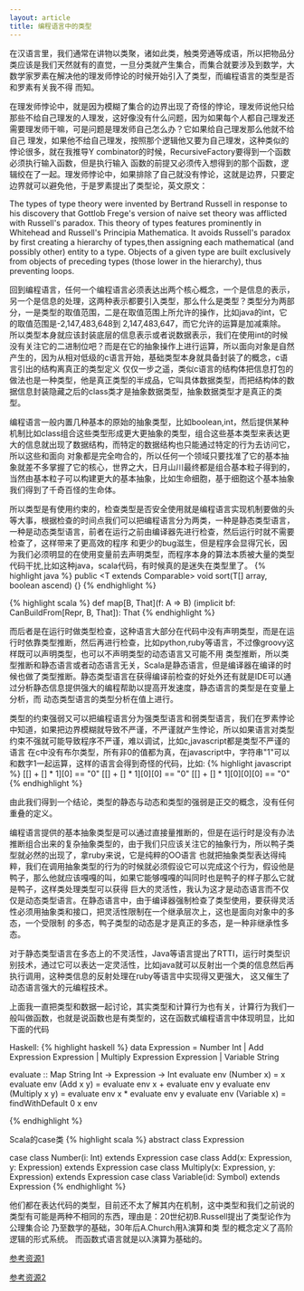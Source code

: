 ```yaml
---
layout: article
title: 编程语言中的类型
---
```


在汉语言里，我们通常在讲物以类聚，诸如此类，触类旁通等成语，所以把物品分类应该是我们天然就有的直觉，一旦分类就产生集合，而集合就要涉及到数学，大数学家罗素在解决他的理发师悖论的时候开始引入了类型，而编程语言的类型是否和罗素有关我不得
而知。

在理发师悖论中，就是因为模糊了集合的边界出现了奇怪的悖论，理发师说他只给那些不给自己理发的人理发，这好像没有什么问题，因为如果每个人都自己理发还需要理发师干嘛，可是问题是理发师自己怎么办？它如果给自己理发那么他就不给自己
理发，如果他不给自己理发，按照那个逻辑他又要为自己理发，这种类似的悖论很多，就在我推导Y combinator的时候，RecursiveFactory要得到一个函数必须执行输入函数，但是执行输入
函数的前提又必须传入想得到的那个函数，逻辑绞在了一起。理发师悖论中，如果排除了自己就没有悖论，这就是边界，只要定边界就可以避免他，于是罗素提出了类型论，英文原文：

The types of type theory were invented by Bertrand Russell in response to his discovery that Gottlob Frege's version of naive set theory was afflicted with Russell's paradox. This theory of types features prominently in Whitehead and Russell's Principia Mathematica.
It avoids Russell's paradox by first creating a hierarchy of types,then assigning each mathematical (and possibly other) entity to a type. Objects of a given type are built exclusively from objects of preceding types (those lower in the hierarchy), thus preventing loops.

回到编程语言，任何一个编程语言必须表达出两个核心概念，一个是信息的表示，另一个是信息的处理，这两种表示都要引入类型，那么什么是类型？类型分为两部分，一是类型的取值范围，二是在取值范围上所允许的操作，比如java的int，它的取值范围是-2,147,483,648到 2,147,483,647，而它允许的运算是加减乘除。
所以类型本身就应该封装底层的信息表示或者说数据表示，我们在使用int的时候没有关注它的二进制位吧？而是在它的抽象操作上进行运算，所以面向对象是自然产生的，因为从相对低级的c语言开始，基础类型本身就具备封装了的概念，c语言引出的结构离真正的类型定义
仅仅一步之遥，类似c语言的结构体把信息打包的做法也是一种类型，他是真正类型的半成品，它叫具体数据类型，而把结构体的数据信息封装隐藏之后的class类才是抽象数据类型，抽象数据类型才是真正的类型。

编程语言一般内置几种基本的原始的抽象类型，比如boolean,int，然后提供某种机制比如class组合这些类型形成更大更抽象的类型，组合这些基本类型来表达更大的信息就出现了数据结构，而特定的数据结构也只能通过特定的行为去访问它，所以这些和面向
对象都是完全吻合的，所以任何一个领域只要找准了它的基本抽象就差不多掌握了它的核心，世界之大，日月山川最终都是组合基本粒子得到的，当然由基本粒子可以构建更大的基本抽象，比如生命细胞，基于细胞这个基本抽象我们得到了千奇百怪的生命体。

所以类型是有使用约束的，检查类型是否安全使用就是编程语言实现机制要做的头等大事，根据检查的时间点我们可以把编程语言分为两类，一种是静态类型语言，一种是动态类型语言，前者在运行之前由编译器先进行检查，然后运行时就不需要检查了，这样带来了更高效的程序
和更少的bug滋生，但是程序会显得冗长，因为我们必须明显的在使用变量前去声明类型，而程序本身的算法本质被大量的类型代码干扰,比如这种java，scala代码，有时候真的是迷失在类型里了。
{% highlight java %}
public <T extends Comparable<T>> void sort(T[] array, boolean ascend) {}
{% endhighlight %}

{% highlight scala %}
def map[B, That](f: A => B) (implicit bf: CanBuildFrom[Repr, B, That]): That
{% endhighlight %}

而后者是在运行时做类型检查，这种语言大部分在代码中没有声明类型，而是在运行时依靠类型推断，然后再进行检查，比如python,ruby等语言，不过像groovy这样既可以声明类型，也可以不声明类型的动态语言又可能不用
类型推断，所以类型推断和静态语言或者动态语言无关，Scala是静态语言，但是编译器在编译的时候也做了类型推断。静态类型语言在获得编译前检查的好处外还有就是IDE可以通过分析静态信息提供强大的编程帮助以提高开发速度，静态语言的类型是在变量上分析，而
动态类型语言的类型分析在值上进行。

类型的约束强弱又可以把编程语言分为强类型语言和弱类型语言，我们在罗素悖论中知道，如果把边界模糊就导致不严谨，不严谨就产生悖论，所以如果语言对类型约束不强就可能导致程序不严谨，难以调试，比如c,javascript都是类型不严谨的语言
在c中没有布尔类型，所有非0的值都为真，在javascript中，字符串"1"可以和数字1一起运算，这样的语言会得到奇怪的代码，比如:
{% highlight javascript %}
[[] + [] * 1][0] == "0"
[[] + [] * 1][0][0] == "0"
[[] + [] * 1][0][0][0] == "0"
{% endhighlight %}

由此我们得到一个结论，类型的静态与动态和类型的强弱是正交的概念，没有任何重叠的定义。

编程语言提供的基本抽象类型是可以通过直接量推断的，但是在运行时是没有办法推断组合出来的复杂抽象类型的，由于我们只应该关注它的抽象行为，所以鸭子类型就必然的出现了，拿ruby来说，它是纯粹的OO语言
也就把抽象类型表达得纯粹，我们在调用抽象类型的行为的时候就必须假设它可以完成这个行为，假设他是鸭子，那么他就应该嘎嘎的叫，如果它能够嘎嘎的叫同时也是鸭子的样子那么它就是鸭子，这样类处理类型可以获得
巨大的灵活性，我认为这才是动态语言而不仅仅是动态类型语言。在静态语言中，由于编译器强制检查了类型使用，要获得灵活性必须用抽象类和接口，把灵活性限制在一个继承层次上，这也是面向对象中的多态，一个受限制
的多态，鸭子类型的动态是才是真正的多态，是一种非继承性多态。

对于静态类型语言在多态上的不灵活性，Java等语言提出了RTTI，运行时类型识别技术，通过它可以表达一定灵活性，比如java就可以反射出一个类的信息然后再执行调用，这种类信息的反射处理在ruby等语言中实现得又更强大，
这又催生了动态语言强大的元编程技术。

上面我一直把类型和数据一起讨论，其实类型和计算行为也有关，计算行为我们一般叫做函数，也就是说函数也是有类型的，这在函数式编程语言中体现明显，比如下面的代码

Haskell:
{% highlight haskell %}
data Expression =
    Number   Int
  | Add      Expression Expression
  | Multiply Expression Expression
  | Variable String

evaluate :: Map String Int -> Expression -> Int
evaluate env (Number x) = x
evaluate env (Add x y) = evaluate env x + evaluate env y
evaluate env (Multiply x y) = evaluate env x * evaluate env y
evaluate env (Variable x) = findWithDefault 0 x env

{% endhighlight %}

Scala的case类
{% highlight scala %}
abstract class Expression

case class Number(i: Int) extends Expression
case class Add(x: Expression, y: Expression) extends Expression
case class Multiply(x: Expression, y: Expression) extends Expression
case class Variable(id: Symbol) extends Expression
{% endhighlight %}

他们都在表达代码的类型，目前还不太了解其内在机制，这中类型和我们之前说的类型有可能是两种不相同的东西，理由是：20世纪初B.Russell提出了类型论作为公理集合论 乃至数学的基础，30年后A.Church用λ演算和类 型的概念定义了高阶逻辑的形式系统。
而函数式语言就是以λ演算为基础的。

[参考资源1](http://rethrick.com/#type-theory)

[参考资源2](http://blog.csdn.net/ce123_zhouwei/article/details/8976652)
